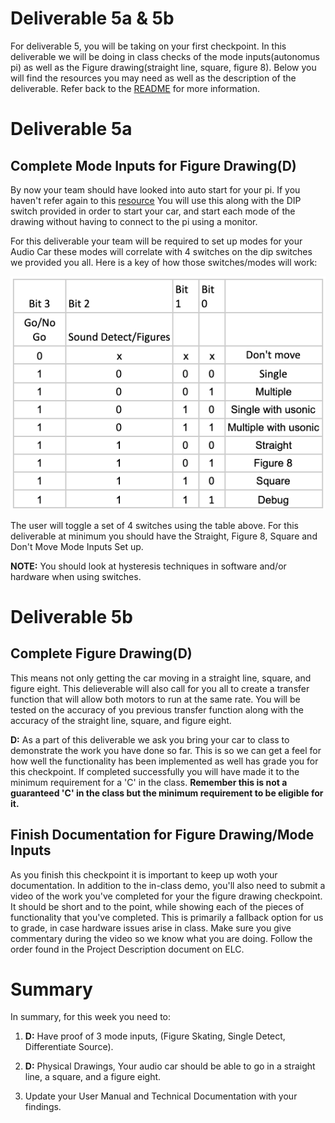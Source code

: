 # Deliverable 5a & 5b

For deliverable 5, you will be taking on your first checkpoint. In this deliverable we will be doing in class checks of the mode inputs(autonomus pi) as well as the Figure drawing(straight line, square, figure 8). Below you will find the resources you may need as well as the description of the deliverable. Refer back to the [README](../README.md) for more information. 

# Deliverable 5a
## Complete Mode Inputs for Figure Drawing(D)
By now your team should have looked into auto start for your pi. If you haven't refer again to this [resource](./setup/launch-on-startup.md) You will use this along with the DIP switch provided in order to start your car, and start each mode of the drawing without having to connect to the pi using a monitor.

For this deliverable your team will be required to set up modes for your Audio Car these modes will correlate with 4 switches on the dip switches we provided you all. Here is a key of how those switches/modes will work:

![ModeIN](images/ModeIN.png)

The user will toggle a set of 4 switches using the table above. For this deliverable at minimum you should have the Straight, Figure 8, Square and Don't Move Mode Inputs Set up.

**NOTE:**  You should look at hysteresis techniques in software and/or hardware when using switches.

# Deliverable 5b
## Complete Figure Drawing(D)
This means not only getting the car moving in a straight line, square, and figure eight. This delieverable will also call for you all to create a transfer function that will allow both motors to run at the same rate. You will be tested on the accuracy of you previous transfer function along with the accuracy of the straight line, square, and figure eight.

**D:** As a part of this deliverable we ask you bring your car to class to demonstrate the work you have done so far. This is so we can get a feel for how  well the functionality has been implemented as well has grade you for this checkpoint. If completed successfully you will have made it to the minimum requirement for a 'C' in the class. **Remember this is not a guaranteed 'C' in the class but the minimum requirement to be eligible for it.**

## Finish Documentation for Figure Drawing/Mode Inputs

As you finish this checkpoint it is important to keep up woth your documentation.  In addition to the in-class demo, you'll also need to submit a video of the work you've completed for your the figure drawing checkpoint. It should be short and to the point, while showing each of the pieces of functionality that you've completed. This is primarily a fallback option for us to grade, in case hardware issues arise in class. Make sure you give commentary during the video so we know what you are doing. Follow the order found in the Project Description document on ELC.

# Summary

In summary, for this week you need to:

1. **D:** Have proof of 3 mode inputs, (Figure Skating, Single Detect, Differentiate Source). 

2. **D:** Physical Drawings, Your audio car should be able to go in a straight line, a square, and a figure eight. 

3. Update your User Manual and Technical Documentation with your findings.

